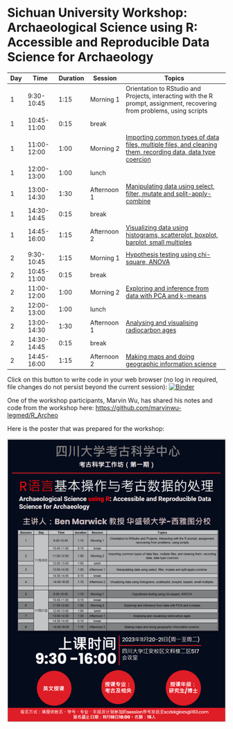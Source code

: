 # Sichuan University Workshop: Archaeological Science using R: Accessible and Reproducible Data Science for Archaeology 

| Day | Time         | Duration | Session     | Topics                                                                                                                  |
|-----|--------------|----------|-------------|-------------------------------------------------------------------------------------------------------------------------|
| 1   | 9:30-10:45   | 1:15     | Morning 1   | Orientation to RStudio and Projects, interacting with the R prompt, assignment, recovering from problems, using scripts |
| 1   | 10:45-11:00  | 0:15     | break       |                                                                                                                         |
| 1   | 11:00-12:00  | 1:00     | Morning 2   | [Importing common types of data files, multiple files, and cleaning them, recording data, data type coercion](https://github.com/benmarwick/2018-04-13-saa/blob/9dedde861623dabe762e0ffd2b0c1598d0f2da57/workshop/SAA2018-Archaeological-Data-Science-Using-R-A-Short-Workshop.R#L69)             |
| 1   | 12:00-13:00  | 1:00     | lunch       |                                                                                                                         |
| 1   | 13:00-14:30  | 1:30     | Afternoon 1 | [Manipulating data using select, filter, mutate and split-apply-combine](https://docs.google.com/presentation/d/12V0PEoJGFzKQQPljIL5Q2ASjAIYlSeV4/edit#slide=id.p1)                                                  |
| 1   | 14:30-14:45  | 0:15     | break       |                                                                                                                         |
| 1   | 14:45-16:00  |  1:15    | Afternoon 2 | [Visualizing data using histograms, scatterplot, boxplot, barplot, small multiples](https://benmarwick.github.io/tidyverse-for-archaeology/tidyverse-for-archaeology.html#159)                                       |
|     |              |          |             |                                                                                                                         |
| 2   | 9:30-10:45   | 1:15     | Morning 1   | [Hypothesis testing using chi-square, ANOVA](https://benmarwick.github.io/stat-inference-and-exploration-for-archaeologists/stat-inference-and-exploration-for-archaeologists.html#1)                                                                              |
| 2   | 10:45-11:00  | 0:15     | break       |                                                                                                                         |
| 2   | 11:00-12:00  | 1:00     | Morning 2   | [Exploring and inference from data with PCA and k-means](https://benmarwick.github.io/stat-inference-and-exploration-for-archaeologists/stat-inference-and-exploration-for-archaeologists.html#137)                                                                  |
| 2   | 12:00-13:00  | 1:00     | lunch       |                                                                                                                         |
| 2   | 13:00-14:30  | 1:30     | Afternoon 1 | [Analysing and visualising radiocarbon ages](https://github.com/benmarwick/Analysing-Archaeological-Radiocabon-Ages-Using-R)                                                                              |
| 2   | 14:30-14:45  | 0:15     | break       |                                                                                                                         |
| 2   | 14:45-16:00  | 1:15     | Afternoon 2 | [Making maps and doing geographic information science](https://github.com/benmarwick/2018-04-13-saa/blob/9dedde861623dabe762e0ffd2b0c1598d0f2da57/workshop/SAA2018-Archaeological-Data-Science-Using-R-A-Short-Workshop.R#L996)  


Click on this button to write code in your web browser (no log in required, file changes do not persist beyond the current session): [![Binder](http://mybinder.org/badge_logo.svg)](http://mybinder.org/v2/gh/benmarwick/ARCHY-488-Lithic-Technology-Lab/master?urlpath=rstudio)

One of the workshop participants, Marvin Wu, has shared his notes and code from the workshop here: https://github.com/marvinwu-legmed/R_Archeo

Here is the poster that was prepared for the workshop:

![](WechatIMG23.jpg)






